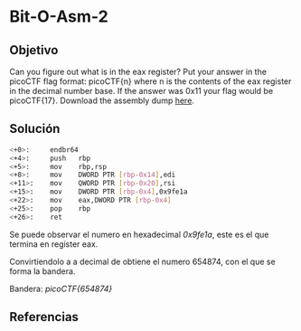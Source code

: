 # Bit-O-Asm-2

## Objetivo

Can you figure out what is in the eax register? Put your answer in the picoCTF flag format: picoCTF{n} where n is the contents of the eax register in the decimal number base. If the answer was 0x11 your flag would be picoCTF{17}.
Download the assembly dump [here](https://artifacts.picoctf.net/c/510/disassembler-dump0_b.txt).

## Solución

```bash
<+0>:     endbr64 
<+4>:     push   rbp
<+5>:     mov    rbp,rsp
<+8>:     mov    DWORD PTR [rbp-0x14],edi
<+11>:    mov    QWORD PTR [rbp-0x20],rsi
<+15>:    mov    DWORD PTR [rbp-0x4],0x9fe1a
<+22>:    mov    eax,DWORD PTR [rbp-0x4]
<+25>:    pop    rbp
<+26>:    ret
```

Se puede observar el numero en hexadecimal *0x9fe1a*, este es el que termina en register eax.

Convirtiendolo a a decimal de obtiene el numero 654874, con el que se forma la bandera.

Bandera: *picoCTF{654874}*

## Referencias
